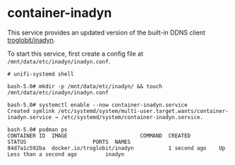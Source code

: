 # container-inadyn

This service provides an updated version of the built-in DDNS client [troglobit/inadyn](https://github.com/troglobit/inadyn).

To start this service, first create a config file at `/mnt/data/etc/inadyn/inadyn.conf`.

```
# unifi-systemd shell

bash-5.0# mkdir -p /mnt/data/etc/inadyn/ && touch /mnt/data/etc/inadyn/inadyn.conf

bash-5.0# systemctl enable --now container-inadyn.service
Created symlink /etc/systemd/system/multi-user.target.wants/container-inadyn.service → /etc/systemd/system/container-inadyn.service.

bash-5.0# podman ps
CONTAINER ID  IMAGE                       COMMAND  CREATED         STATUS                     PORTS  NAMES
84d7a1c592ba  docker.io/troglobit/inadyn           1 second ago    Up Less than a second ago         inadyn
```
